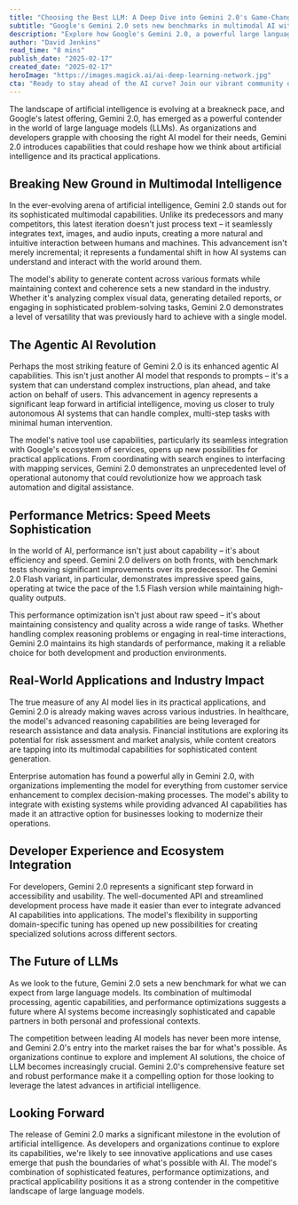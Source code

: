 ```yaml
---
title: "Choosing the Best LLM: A Deep Dive into Gemini 2.0's Game-Changing Capabilities"
subtitle: "Google's Gemini 2.0 sets new benchmarks in multimodal AI with enhanced speed and sophistication"
description: "Explore how Google's Gemini 2.0, a powerful large language model, is reshaping the landscape of artificial intelligence with its advanced multimodal capabilities and enhanced performance. Discover its potential across various industries and its implications for the future of AI applications."
author: "David Jenkins"
read_time: "8 mins"
publish_date: "2025-02-17"
created_date: "2025-02-17"
heroImage: "https://images.magick.ai/ai-deep-learning-network.jpg"
cta: "Ready to stay ahead of the AI curve? Join our vibrant community of tech innovators on LinkedIn at MagickAI, where we share cutting-edge insights and practical applications of transformative technologies like Gemini 2.0."
---
```


The landscape of artificial intelligence is evolving at a breakneck pace, and Google's latest offering, Gemini 2.0, has emerged as a powerful contender in the world of large language models (LLMs). As organizations and developers grapple with choosing the right AI model for their needs, Gemini 2.0 introduces capabilities that could reshape how we think about artificial intelligence and its practical applications.

## Breaking New Ground in Multimodal Intelligence

In the ever-evolving arena of artificial intelligence, Gemini 2.0 stands out for its sophisticated multimodal capabilities. Unlike its predecessors and many competitors, this latest iteration doesn't just process text – it seamlessly integrates text, images, and audio inputs, creating a more natural and intuitive interaction between humans and machines. This advancement isn't merely incremental; it represents a fundamental shift in how AI systems can understand and interact with the world around them.

The model's ability to generate content across various formats while maintaining context and coherence sets a new standard in the industry. Whether it's analyzing complex visual data, generating detailed reports, or engaging in sophisticated problem-solving tasks, Gemini 2.0 demonstrates a level of versatility that was previously hard to achieve with a single model.

## The Agentic AI Revolution

Perhaps the most striking feature of Gemini 2.0 is its enhanced agentic AI capabilities. This isn't just another AI model that responds to prompts – it's a system that can understand complex instructions, plan ahead, and take action on behalf of users. This advancement in agency represents a significant leap forward in artificial intelligence, moving us closer to truly autonomous AI systems that can handle complex, multi-step tasks with minimal human intervention.

The model's native tool use capabilities, particularly its seamless integration with Google's ecosystem of services, opens up new possibilities for practical applications. From coordinating with search engines to interfacing with mapping services, Gemini 2.0 demonstrates an unprecedented level of operational autonomy that could revolutionize how we approach task automation and digital assistance.

## Performance Metrics: Speed Meets Sophistication

In the world of AI, performance isn't just about capability – it's about efficiency and speed. Gemini 2.0 delivers on both fronts, with benchmark tests showing significant improvements over its predecessor. The Gemini 2.0 Flash variant, in particular, demonstrates impressive speed gains, operating at twice the pace of the 1.5 Flash version while maintaining high-quality outputs.

This performance optimization isn't just about raw speed – it's about maintaining consistency and quality across a wide range of tasks. Whether handling complex reasoning problems or engaging in real-time interactions, Gemini 2.0 maintains its high standards of performance, making it a reliable choice for both development and production environments.

## Real-World Applications and Industry Impact

The true measure of any AI model lies in its practical applications, and Gemini 2.0 is already making waves across various industries. In healthcare, the model's advanced reasoning capabilities are being leveraged for research assistance and data analysis. Financial institutions are exploring its potential for risk assessment and market analysis, while content creators are tapping into its multimodal capabilities for sophisticated content generation.

Enterprise automation has found a powerful ally in Gemini 2.0, with organizations implementing the model for everything from customer service enhancement to complex decision-making processes. The model's ability to integrate with existing systems while providing advanced AI capabilities has made it an attractive option for businesses looking to modernize their operations.

## Developer Experience and Ecosystem Integration

For developers, Gemini 2.0 represents a significant step forward in accessibility and usability. The well-documented API and streamlined development process have made it easier than ever to integrate advanced AI capabilities into applications. The model's flexibility in supporting domain-specific tuning has opened up new possibilities for creating specialized solutions across different sectors.

## The Future of LLMs

As we look to the future, Gemini 2.0 sets a new benchmark for what we can expect from large language models. Its combination of multimodal processing, agentic capabilities, and performance optimizations suggests a future where AI systems become increasingly sophisticated and capable partners in both personal and professional contexts.

The competition between leading AI models has never been more intense, and Gemini 2.0's entry into the market raises the bar for what's possible. As organizations continue to explore and implement AI solutions, the choice of LLM becomes increasingly crucial. Gemini 2.0's comprehensive feature set and robust performance make it a compelling option for those looking to leverage the latest advances in artificial intelligence.

## Looking Forward

The release of Gemini 2.0 marks a significant milestone in the evolution of artificial intelligence. As developers and organizations continue to explore its capabilities, we're likely to see innovative applications and use cases emerge that push the boundaries of what's possible with AI. The model's combination of sophisticated features, performance optimizations, and practical applicability positions it as a strong contender in the competitive landscape of large language models.